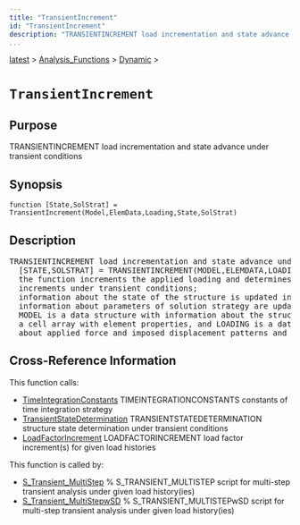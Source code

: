 ```yaml
---
title: "TransientIncrement"
id: "TransientIncrement"
description: "TRANSIENTINCREMENT load incrementation and state advance under transient conditions"
...
```


<!-- <a name="_top"></a> -->
<!-- <div><a href="../../../.autoindex.md">Home</a> &gt;  -->
 <a href="#">latest</a> &gt; <a href="#">Analysis_Functions</a> &gt; <a href=".autoindex.md">Dynamic</a> &gt; 
<!-- TransientIncrement.m</div> -->

<!--<table width="100%"><tr><td align="left"><a href="../../../.autoindex.md"><img alt="<" border="0" src="../../../left.png">&nbsp;Master index</a></td>
<td align="right"><a href=".autoindex.md">Index for latest\Analysis_Functions\Dynamic&nbsp;<img alt=">" border="0" src="../../../right.png"></a></td></tr></table>-->
# `TransientIncrement`



## <a name="_name"></a>Purpose


TRANSIENTINCREMENT load incrementation and state advance under transient conditions

<!-- <div class="box"><strong>TRANSIENTINCREMENT load incrementation and state advance under transient conditions</strong></div> -->

## <a name="_synopsis"></a>Synopsis

`function [State,SolStrat] = TransientIncrement(Model,ElemData,Loading,State,SolStrat)` 

## Description


<pre class="comment">TRANSIENTINCREMENT load incrementation and state advance under transient conditions
  [STATE,SOLSTRAT] = TRANSIENTINCREMENT(MODEL,ELEMDATA,LOADING,STATE,SOLSTRAT)
  the function increments the applied loading and determines the corresponding displacement
  increments under transient conditions;
  information about the state of the structure is updated in STATE and
  information about parameters of solution strategy are updated in SOLSTRAT;
  MODEL is a data structure with information about the structural model, ELEMDATA is
  a cell array with element properties, and LOADING is a data structure with information
  about applied force and imposed displacement patterns and corresponding load histories</pre>
<!-- <div class="fragment"><pre class="comment">TRANSIENTINCREMENT load incrementation and state advance under transient conditions
  [STATE,SOLSTRAT] = TRANSIENTINCREMENT(MODEL,ELEMDATA,LOADING,STATE,SOLSTRAT)
  the function increments the applied loading and determines the corresponding displacement
  increments under transient conditions;
  information about the state of the structure is updated in STATE and
  information about parameters of solution strategy are updated in SOLSTRAT;
  MODEL is a data structure with information about the structural model, ELEMDATA is
  a cell array with element properties, and LOADING is a data structure with information
  about applied force and imposed displacement patterns and corresponding load histories</pre></div> -->

<!-- crossreference -->
## <a name="_cross"></a>Cross-Reference Information

This function calls:
<ul style="list-style-image:url(../../../matlabicon.gif)">
<li><a href="/Functions/TimeIntegrationConstants" class="code" title="function Int_Constants = TimeIntegrationConstants (TimeStrat,option)">TimeIntegrationConstants</a>	TIMEINTEGRATIONCONSTANTS constants of time integration strategy</li><li><a href="/Functions/TransientStateDetermination" class="code" title="function State = TransientStateDetermination (StifUpdt,Model,ElemData,State,Int_Constants)">TransientStateDetermination</a>	TRANSIENTSTATEDETERMINATION structure state determination under transient conditions</li><li><a href="/Functions/../../../latest/Analysis_Functions/Static/LoadFactorIncrement" class="code" title="function Dlam = LoadFactorIncrement (History,Time,Deltat)">LoadFactorIncrement</a>	LOADFACTORINCREMENT load factor increment(s) for given load histories</li></ul>

This function is called by:
<ul style="list-style-image:url(../../../matlabicon.gif)">
<li><a href="../../../latest/Solution_Scripts/S_Transient_MultiStep.md" class="code" title="">S_Transient_MultiStep</a>	% S_TRANSIENT_MULTISTEP script for multi-step transient analysis under given load history(ies)</li><li><a href="../../../latest/Solution_Scripts/S_Transient_MultiStepwSD.md" class="code" title="">S_Transient_MultiStepwSD</a>	% S_TRANSIENT_MULTISTEPwSD script for multi-step transient analysis under given load history(ies)</li></ul>
<!-- crossreference -->




<!-- <hr><address>Generated on Mon 15-Feb-2021 18:38:47 by <strong><a href="http://www.artefact.tk/software/matlab/m2html/" title="Matlab Documentation in HTML">m2html</a></strong> &copy; 2005</address> -->